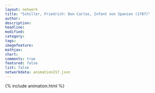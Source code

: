 ```yaml
---
layout: network
title: "Schiller, Friedrich: Don Carlos, Infant von Spanien (1787)"
author:
description:
headline:
modified:
category:
tags:
imagefeature: 
mathjax: 
chart: 
comments: true
featured: false
list: false
networkdata: animation217.json
---
```

{% include animation.html %}

